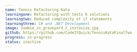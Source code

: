 ```yaml
---
name: Tennis Refactoring Kata
learningone: Refactoring with tests 6 solutions
learningtwo: Reduced complexity of if statements
learningthree: C# and .NET Development 
image: zombie_in_graveyard_2_instasize.jpg
github: https://github.com/CodeItQuick/TennisKataFinalTwo
progress: in-progress
status: inactive
---
```


